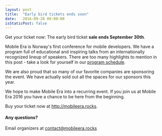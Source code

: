 ```yaml
---
layout: post
title:  "Early bird tickets ends soon"
date:   2016-09-28 09:00:00
isStaticPost: false
---
```

Get your ticket now: The early bird ticket **sale ends September 30th**.

Mobile Era is Norway's first conference for mobile developers. We have a program full of educational and inspiring talks from an internationally recognized lineup of speakers. There are too many highlights to mention in this post - take a look for yourself in our [program schedule](http://mobileera.rocks/schedule).

We are also proud that so many of our favorite companies are sponsoring the event. We have actually sold out all the spaces for our sponsors this year.

We hope to make Mobile Era into a recurring event. If you join us at Mobile Era 2016 you have a chance to be here from the beginning.

Buy your ticket now at http://mobileera.rocks.


#### Any questions?
Email organizers at [contact@mobileera.rocks](mailto:contact@mobileera.rocks)

